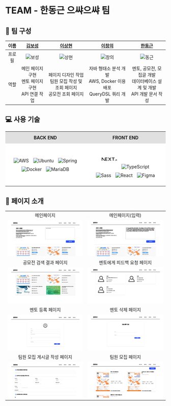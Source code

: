 # TEAM - 한동근 으쌰으쌰 팀

## 📌 팀 구성

|  이름  |             [김보성](https://github.com/NangManBo)             |                  [이상현](https://github.com/idealHyun)                   |                [이창의](https://github.com/changuii)                 |                     [한동근](https://github.com/l0o0lv)                      |
| :----: | :------------------------------------------------------------: | :-----------------------------------------------------------------------: | :------------------------------------------------------------------: | :--------------------------------------------------------------------------: |
| 프로필 | ![보성](https://avatars.githubusercontent.com/u/124684536?v=4) |      ![상현](https://avatars.githubusercontent.com/u/118160647?v=4)       |    ![창의](https://avatars.githubusercontent.com/u/122252160?v=4)    |        ![동근](https://avatars.githubusercontent.com/u/128709695?v=4)        |
|  역할  |     메인 페이지 구현<br>멘토 페이지 구현<br>API 연결 작업      | 페이지 디자인 작업<br>팀원 모집 작성 및 조회 페이지<br>공모전 조회 페이지 | 자바 형태소 분석 개발<br>AWS, Docker 이용 배포<br>QueryDSL 쿼리 개발 | 멘토, 공모전, 모집글 개발<br>데이터베이스 설계 및 개발<br>API 개발 문서 작성 |

## 💻 사용 기술

<table width="100%">
  <tr>
    <th style="text-align: center; background-color: #E0E0E0; padding: 10px;">BACK END</th>
    <th style="text-align: center; background-color: #E0E0E0; padding: 10px;">FRONT END</th>
  </tr>
  <tr>
    <td align="center" style="padding: 20px; background-color: #ffffff;">
      <img src="https://img.icons8.com/color/48/000000/amazon-web-services.png" alt="AWS" width="48" style="margin: 5px;"/>
      <img src="https://img.icons8.com/color/48/000000/ubuntu--v1.png" alt="Ubuntu" width="48" style="margin: 5px;"/>
      <img src="https://img.icons8.com/color/48/000000/spring-logo.png" alt="Spring" width="48" style="margin: 5px;"/>
      <img src="https://img.icons8.com/color/48/000000/docker.png" alt="Docker" width="48" style="margin: 5px;"/>
      <img src="https://img.icons8.com/color/48/000000/mariadb.png" alt="MariaDB" width="48" style="margin: 5px;"/>
    </td>
    <td align="center" style="padding: 20px; background-color: #ffffff;">
      <img src="https://raw.githubusercontent.com/devicons/devicon/master/icons/nextjs/nextjs-original-wordmark.svg" alt="Next.js" width="48" style="margin: 5px;"/>
      <img src="https://img.icons8.com/color/48/000000/typescript.png" alt="TypeScript" width="48" style="margin: 5px;"/>
      <img src="https://img.icons8.com/color/48/000000/sass.png" alt="Sass" width="48" style="margin: 5px;"/>
      <img src="https://img.icons8.com/color/48/000000/react-native.png" alt="React" width="48" style="margin: 5px;"/>
      <img src="https://img.icons8.com/color/48/000000/figma.png" alt="Figma" width="48" style="margin: 5px;"/>
    </td>
  </tr>
</table>

## 📃 페이지 소개

<table>
  <tr>
    <td align="center">메인페이지</td>
    <td align="center">메인페이지(입력)</td>
  </tr>
  <tr>
    <td><img src="이미지/메인페이지.png" width="500px" /></td>
    <td><img src="이미지/메인페이지2.png" width="500px" /></td>
  </tr>
  <tr>
    <td align="center">공모전 검색 결과 페이지</td>
    <td align="center">멘토에게 피드백 요청 페이지</td>
  </tr>
  <tr>
    <td><img src="이미지/공모전 검색 결과 페이지.png" width="500px" /></td>
    <td><img src="이미지/멘토에게 피드백 요청 페이지.png" width="500px" /></td>
  </tr>
  <tr>
    <td align="center">멘토 등록 페이지</td>
    <td align="center">멘토 삭제 페이지</td>
  </tr>
  <tr>
   <td><img src="이미지/멘토 등록 페이지.png" width="500px" /></td>
    <td><img src="이미지/멘토 삭제 페이지.png" width="500px" /></td>
   
  </tr>
  <tr>
    <td align="center">팀원 모집 게시글 작성 페이지</td>
    <td align="center">팀원 모집 페이지</td>
  </tr>
  <tr>
    <td><img src="이미지/팀원 모집 게시글 작성 페이지.png" width="500px" /></td>
    <td><img src="이미지/팀원 모집 페이지.png" width="500px" /></td>
  </tr>
</table>
